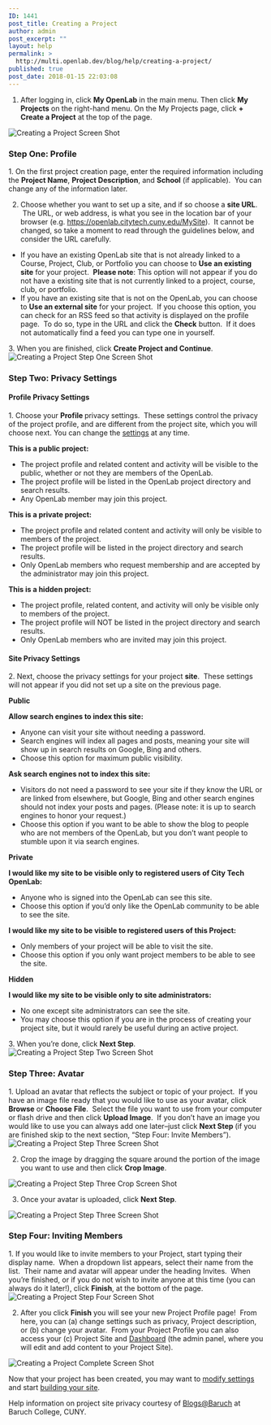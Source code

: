 ```yaml
---
ID: 1441
post_title: Creating a Project
author: admin
post_excerpt: ""
layout: help
permalink: >
  http://multi.openlab.dev/blog/help/creating-a-project/
published: true
post_date: 2018-01-15 22:03:08
---
```

1. After logging in, click <strong>My OpenLab</strong> in the main menu. Then click <strong>My Projects</strong> on the right-hand menu. On the My Projects page, click <strong>+ Create a Project</strong> at the top of the page.

<img class="alignnone wp-image-36685 size-full" src="https://openlab.citytech.cuny.edu/wp-content/uploads/2012/09/Creating_Project_1_v2.png" sizes="(max-width: 1162px) 100vw, 1162px" srcset="https://openlab.citytech.cuny.edu/wp-content/uploads/2012/09/Creating_Project_1_v2.png 1162w, https://openlab.citytech.cuny.edu/wp-content/uploads/2012/09/Creating_Project_1_v2-300x153.png 300w, https://openlab.citytech.cuny.edu/wp-content/uploads/2012/09/Creating_Project_1_v2-1024x523.png 1024w, https://openlab.citytech.cuny.edu/wp-content/uploads/2012/09/Creating_Project_1_v2-32x16.png 32w" alt="Creating a Project Screen Shot" />
<h3>Step One: Profile</h3>
1. On the first project creation page, enter the required information including the <strong>Project Name</strong>, <strong>Project Description</strong>, and <strong>School</strong> (if applicable).  You can change any of the information later.

2. Choose whether you want to set up a site, and if so choose a <strong>site URL</strong>.  The URL, or web address, is what you see in the location bar of your browser (e.g. https://openlab.citytech.cuny.edu/MySite).  It cannot be changed, so take a moment to read through the guidelines below, and consider the URL carefully.
<ul>
 	<li>If you have an existing OpenLab site that is not already linked to a Course, Project, Club, or Portfolio you can choose to <strong>Use an existing site</strong> for your project.  <strong>Please note</strong>: This option will not appear if you do not have a existing site that is not currently linked to a project, course, club, or portfolio.</li>
 	<li>If you have an existing site that is not on the OpenLab, you can choose to <strong>Use an external site</strong> for your project.  If you choose this option, you can check for an RSS feed so that activity is displayed on the profile page.  To do so, type in the URL and click the <strong>Check</strong> button.  If it does not automatically find a feed you can type one in yourself.</li>
</ul>
3. When you are finished, click <strong>Create Project and Continue</strong>.

<img class="alignnone wp-image-36686 size-full" src="https://openlab.citytech.cuny.edu/wp-content/uploads/2012/09/Creating_Project_2_v2.png" sizes="(max-width: 1145px) 100vw, 1145px" srcset="https://openlab.citytech.cuny.edu/wp-content/uploads/2012/09/Creating_Project_2_v2.png 1145w, https://openlab.citytech.cuny.edu/wp-content/uploads/2012/09/Creating_Project_2_v2-286x300.png 286w, https://openlab.citytech.cuny.edu/wp-content/uploads/2012/09/Creating_Project_2_v2-977x1024.png 977w" alt="Creating a Project Step One Screen Shot" />
<h3>Step Two: Privacy Settings</h3>
<h4>Profile Privacy Settings</h4>
1. Choose your <strong>Profile </strong>privacy settings.  These settings control the privacy of the project profile, and are different from the project site, which you will choose next. You can change the <a title="Changing privacy and other settings for a Course, Project, or Club" href="https://openlab.citytech.cuny.edu/blog/help/changing-privacy-and-other-settings-for-a-course-project-or-club/">settings</a> at any time.

<strong>This is a public project:</strong>
<ul>
 	<li>The project profile and related content and activity will be visible to the public, whether or not they are members of the OpenLab.</li>
 	<li>The project profile will be listed in the OpenLab project directory and search results.</li>
 	<li>Any OpenLab member may join this project.</li>
</ul>
<strong>This is a private project:</strong>
<ul>
 	<li>The project profile and related content and activity will only be visible to members of the project.</li>
 	<li>The project profile will be listed in the project directory and search results.</li>
 	<li>Only OpenLab members who request membership and are accepted by the administrator may join this project.</li>
</ul>
<strong>This is a hidden project:</strong>
<ul>
 	<li>The project profile, related content, and activity will only be visible only to members of the project.</li>
 	<li>The project profile will NOT be listed in the project directory and search results.</li>
 	<li>Only OpenLab members who are invited may join this project.</li>
</ul>
<h4>Site Privacy Settings</h4>
2. Next, choose the privacy settings for your project <strong>site</strong>.  These settings will not appear if you did not set up a site on the previous page.

<strong>Public</strong>

<strong>Allow search engines to index this site:</strong>
<ul>
 	<li>Anyone can visit your site without needing a password.</li>
 	<li>Search engines will index all pages and posts, meaning your site will show up in search results on Google, Bing and others.</li>
 	<li>Choose this option for maximum public visibility.</li>
</ul>
<strong>Ask search engines not to index this site:</strong>
<ul>
 	<li>Visitors do not need a password to see your site if they know the URL or are linked from elsewhere, but Google, Bing and other search engines should not index your posts and pages. (Please note: it is up to search engines to honor your request.)</li>
 	<li>Choose this option if you want to be able to show the blog to people who are not members of the OpenLab, but you don’t want people to stumble upon it via search engines.</li>
</ul>
<strong>Private</strong>

<strong>I would like my site to be visible only to registered users of City Tech OpenLab:</strong>
<ul>
 	<li>Anyone who is signed into the OpenLab can see this site.</li>
 	<li>Choose this option if you’d only like the OpenLab community to be able to see the site.</li>
</ul>
<strong>I would like my site to be visible to registered users of this Project:</strong>
<ul>
 	<li>Only members of your project will be able to visit the site.</li>
 	<li>Choose this option if you only want project members to be able to see the site.</li>
</ul>
<strong>Hidden</strong>

<strong>I would like my site to be visible only to site administrators:</strong>
<ul>
 	<li>No one except site administrators can see the site.</li>
 	<li>You may choose this option if you are in the process of creating your project site, but it would rarely be useful during an active project.</li>
</ul>
3. When you’re done, click <strong>Next Step</strong>.

<img class="alignnone wp-image-36687 size-full" src="https://openlab.citytech.cuny.edu/wp-content/uploads/2012/09/Creating_Project_3_v2.png" sizes="(max-width: 1153px) 100vw, 1153px" srcset="https://openlab.citytech.cuny.edu/wp-content/uploads/2012/09/Creating_Project_3_v2.png 1153w, https://openlab.citytech.cuny.edu/wp-content/uploads/2012/09/Creating_Project_3_v2-288x300.png 288w, https://openlab.citytech.cuny.edu/wp-content/uploads/2012/09/Creating_Project_3_v2-984x1024.png 984w, https://openlab.citytech.cuny.edu/wp-content/uploads/2012/09/Creating_Project_3_v2-32x32.png 32w" alt="Creating a Project Step Two Screen Shot" />
<h3>Step Three: Avatar</h3>
1. Upload an avatar that reflects the subject or topic of your project.  If you have an image file ready that you would like to use as your avatar, click <strong>Browse</strong> or <strong>Choose</strong> <strong>File</strong>.  Select the file you want to use from your computer or flash drive and then click <strong>Upload Image</strong>.  If you don’t have an image you would like to use you can always add one later–just click <strong>Next Step </strong>(if you are finished skip to the next section, “Step Four: Invite Members”).

<img class="alignnone wp-image-36688 size-full" src="https://openlab.citytech.cuny.edu/wp-content/uploads/2012/09/Creating_Project_4_v2.png" sizes="(max-width: 1160px) 100vw, 1160px" srcset="https://openlab.citytech.cuny.edu/wp-content/uploads/2012/09/Creating_Project_4_v2.png 1160w, https://openlab.citytech.cuny.edu/wp-content/uploads/2012/09/Creating_Project_4_v2-300x127.png 300w, https://openlab.citytech.cuny.edu/wp-content/uploads/2012/09/Creating_Project_4_v2-1024x433.png 1024w, https://openlab.citytech.cuny.edu/wp-content/uploads/2012/09/Creating_Project_4_v2-32x14.png 32w" alt="Creating a Project Step Three Screen Shot" />

2. Crop the image by dragging the square around the portion of the image you want to use and then click <strong>Crop Image</strong>.

<img class="alignnone wp-image-36689 size-full" src="https://openlab.citytech.cuny.edu/wp-content/uploads/2012/09/Creating_Project_5_v2.jpg" sizes="(max-width: 1067px) 100vw, 1067px" srcset="https://openlab.citytech.cuny.edu/wp-content/uploads/2012/09/Creating_Project_5_v2.jpg 1067w, https://openlab.citytech.cuny.edu/wp-content/uploads/2012/09/Creating_Project_5_v2-300x140.jpg 300w, https://openlab.citytech.cuny.edu/wp-content/uploads/2012/09/Creating_Project_5_v2-1024x477.jpg 1024w, https://openlab.citytech.cuny.edu/wp-content/uploads/2012/09/Creating_Project_5_v2-32x15.jpg 32w" alt="Creating a Project Step Three Crop Screen Shot" />

3. Once your avatar is uploaded, click <strong>Next Step</strong>.

<img class="alignnone wp-image-36690 size-full" src="https://openlab.citytech.cuny.edu/wp-content/uploads/2012/09/Creating_Project_6_v2.png" sizes="(max-width: 1160px) 100vw, 1160px" srcset="https://openlab.citytech.cuny.edu/wp-content/uploads/2012/09/Creating_Project_6_v2.png 1160w, https://openlab.citytech.cuny.edu/wp-content/uploads/2012/09/Creating_Project_6_v2-300x141.png 300w, https://openlab.citytech.cuny.edu/wp-content/uploads/2012/09/Creating_Project_6_v2-1024x483.png 1024w, https://openlab.citytech.cuny.edu/wp-content/uploads/2012/09/Creating_Project_6_v2-32x15.png 32w" alt="Creating a Project Step Three Screen Shot" />
<h3>Step Four: Inviting Members</h3>
1. If you would like to invite members to your Project, start typing their display name.  When a dropdown list appears, select their name from the list.  Their name and avatar will appear under the heading Invites.  When you’re finished, or if you do not wish to invite anyone at this time (you can always do it later!), click <strong>Finish</strong>, at the bottom of the page.

<img class="alignnone wp-image-36691 size-full" src="https://openlab.citytech.cuny.edu/wp-content/uploads/2012/09/Creating_Project_7_v2.png" sizes="(max-width: 1159px) 100vw, 1159px" srcset="https://openlab.citytech.cuny.edu/wp-content/uploads/2012/09/Creating_Project_7_v2.png 1159w, https://openlab.citytech.cuny.edu/wp-content/uploads/2012/09/Creating_Project_7_v2-300x106.png 300w, https://openlab.citytech.cuny.edu/wp-content/uploads/2012/09/Creating_Project_7_v2-1024x363.png 1024w, https://openlab.citytech.cuny.edu/wp-content/uploads/2012/09/Creating_Project_7_v2-32x11.png 32w" alt="Creating a Project Step Four Screen Shot" />

2. After you click <strong>Finish</strong> you will see your new Project Profile page!  From here, you can (a) change settings such as privacy, Project description, or (b) change your avatar.  From your Project Profile you can also access your (c) Project Site and <a title="What is the Site Dashboard?" href="https://openlab.citytech.cuny.edu/blog/help/what-is-the-site-dashboard/">Dashboard</a> (the admin panel, where you will edit and add content to your Project Site).

<img class="alignnone wp-image-36692 size-full" src="https://openlab.citytech.cuny.edu/wp-content/uploads/2012/09/Creating_Project_8_v2.png" sizes="(max-width: 1148px) 100vw, 1148px" srcset="https://openlab.citytech.cuny.edu/wp-content/uploads/2012/09/Creating_Project_8_v2.png 1148w, https://openlab.citytech.cuny.edu/wp-content/uploads/2012/09/Creating_Project_8_v2-290x300.png 290w, https://openlab.citytech.cuny.edu/wp-content/uploads/2012/09/Creating_Project_8_v2-990x1024.png 990w, https://openlab.citytech.cuny.edu/wp-content/uploads/2012/09/Creating_Project_8_v2-32x32.png 32w" alt="Creating a Project Complete Screen Shot" />

Now that your project has been created, you may want to <a title="Changing privacy and other settings for a Course, Project, or Club" href="https://openlab.citytech.cuny.edu/blog/help/changing-privacy-and-other-settings-for-a-course-project-or-club/">modify settings</a> and start <a href="https://openlab.citytech.cuny.edu/blog/help/help-category/sites-on-the-openlab/">building your site</a>.

Help information on project site privacy courtesy of <a href="http://blsciblogs.baruch.cuny.edu">Blogs@Baruch</a> at Baruch College, CUNY.